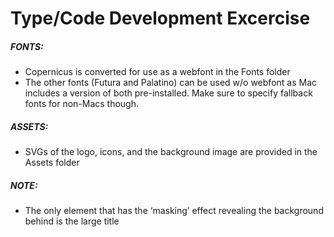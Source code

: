 # Type/Code Development Excercise

##### FONTS:
- Copernicus is converted for use as a webfont in the Fonts folder
- The other fonts (Futura and Palatino) can be used w/o webfont as Mac includes a version of both pre-installed. Make sure to specify fallback fonts for non-Macs though.

##### ASSETS:
- SVGs of the logo, icons, and the background image are provided in the Assets folder 

##### NOTE:
- The only element that has the ‘masking’ effect revealing the background behind is the large title
